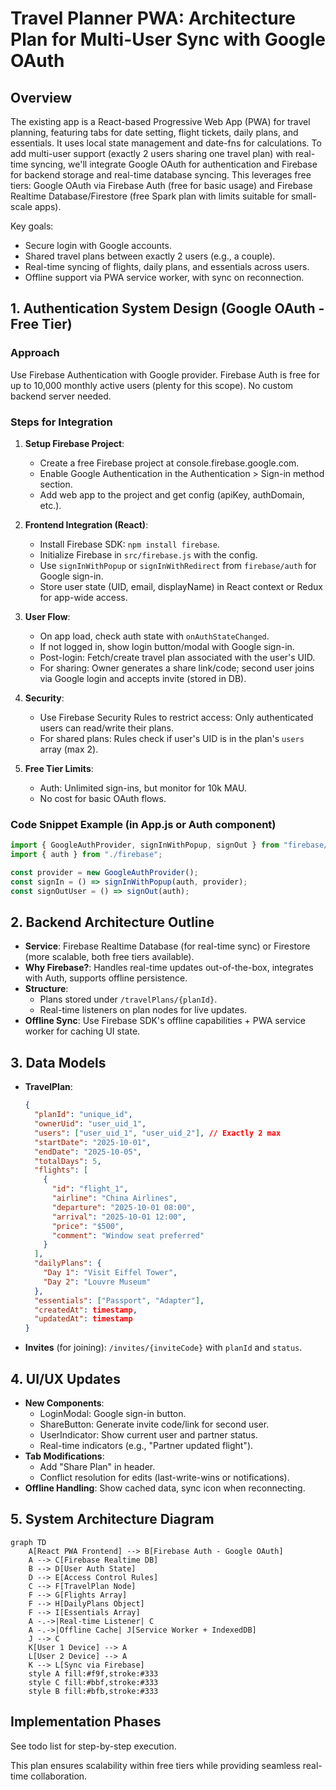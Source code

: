 # Travel Planner PWA: Architecture Plan for Multi-User Sync with Google OAuth

## Overview

The existing app is a React-based Progressive Web App (PWA) for travel planning, featuring tabs for date setting, flight tickets, daily plans, and essentials. It uses local state management and date-fns for calculations. To add multi-user support (exactly 2 users sharing one travel plan) with real-time syncing, we'll integrate Google OAuth for authentication and Firebase for backend storage and real-time database syncing. This leverages free tiers: Google OAuth via Firebase Auth (free for basic usage) and Firebase Realtime Database/Firestore (free Spark plan with limits suitable for small-scale apps).

Key goals:

- Secure login with Google accounts.
- Shared travel plans between exactly 2 users (e.g., a couple).
- Real-time syncing of flights, daily plans, and essentials across users.
- Offline support via PWA service worker, with sync on reconnection.

## 1. Authentication System Design (Google OAuth - Free Tier)

### Approach

Use Firebase Authentication with Google provider. Firebase Auth is free for up to 10,000 monthly active users (plenty for this scope). No custom backend server needed.

### Steps for Integration

1. **Setup Firebase Project**:

   - Create a free Firebase project at console.firebase.google.com.
   - Enable Google Authentication in the Authentication > Sign-in method section.
   - Add web app to the project and get config (apiKey, authDomain, etc.).

2. **Frontend Integration (React)**:

   - Install Firebase SDK: `npm install firebase`.
   - Initialize Firebase in `src/firebase.js` with the config.
   - Use `signInWithPopup` or `signInWithRedirect` from `firebase/auth` for Google sign-in.
   - Store user state (UID, email, displayName) in React context or Redux for app-wide access.

3. **User Flow**:

   - On app load, check auth state with `onAuthStateChanged`.
   - If not logged in, show login button/modal with Google sign-in.
   - Post-login: Fetch/create travel plan associated with the user's UID.
   - For sharing: Owner generates a share link/code; second user joins via Google login and accepts invite (stored in DB).

4. **Security**:

   - Use Firebase Security Rules to restrict access: Only authenticated users can read/write their plans.
   - For shared plans: Rules check if user's UID is in the plan's `users` array (max 2).

5. **Free Tier Limits**:
   - Auth: Unlimited sign-ins, but monitor for 10k MAU.
   - No cost for basic OAuth flows.

### Code Snippet Example (in App.js or Auth component)

```javascript
import { GoogleAuthProvider, signInWithPopup, signOut } from "firebase/auth";
import { auth } from "./firebase";

const provider = new GoogleAuthProvider();
const signIn = () => signInWithPopup(auth, provider);
const signOutUser = () => signOut(auth);
```

## 2. Backend Architecture Outline

- **Service**: Firebase Realtime Database (for real-time sync) or Firestore (more scalable, both free tiers available).
- **Why Firebase?**: Handles real-time updates out-of-the-box, integrates with Auth, supports offline persistence.
- **Structure**:
  - Plans stored under `/travelPlans/{planId}`.
  - Real-time listeners on plan nodes for live updates.
- **Offline Sync**: Use Firebase SDK's offline capabilities + PWA service worker for caching UI state.

## 3. Data Models

- **TravelPlan**:
  ```json
  {
    "planId": "unique_id",
    "ownerUid": "user_uid_1",
    "users": ["user_uid_1", "user_uid_2"], // Exactly 2 max
    "startDate": "2025-10-01",
    "endDate": "2025-10-05",
    "totalDays": 5,
    "flights": [
      {
        "id": "flight_1",
        "airline": "China Airlines",
        "departure": "2025-10-01 08:00",
        "arrival": "2025-10-01 12:00",
        "price": "$500",
        "comment": "Window seat preferred"
      }
    ],
    "dailyPlans": {
      "Day 1": "Visit Eiffel Tower",
      "Day 2": "Louvre Museum"
    },
    "essentials": ["Passport", "Adapter"],
    "createdAt": timestamp,
    "updatedAt": timestamp
  }
  ```
- **Invites** (for joining): `/invites/{inviteCode}` with `planId` and `status`.

## 4. UI/UX Updates

- **New Components**:
  - LoginModal: Google sign-in button.
  - ShareButton: Generate invite code/link for second user.
  - UserIndicator: Show current user and partner status.
  - Real-time indicators (e.g., "Partner updated flight").
- **Tab Modifications**:
  - Add "Share Plan" in header.
  - Conflict resolution for edits (last-write-wins or notifications).
- **Offline Handling**: Show cached data, sync icon when reconnecting.

## 5. System Architecture Diagram

```mermaid
graph TD
    A[React PWA Frontend] --> B[Firebase Auth - Google OAuth]
    A --> C[Firebase Realtime DB]
    B --> D[User Auth State]
    D --> E[Access Control Rules]
    C --> F[TravelPlan Node]
    F --> G[Flights Array]
    F --> H[DailyPlans Object]
    F --> I[Essentials Array]
    A -.->|Real-time Listener| C
    A -.->|Offline Cache| J[Service Worker + IndexedDB]
    J --> C
    K[User 1 Device] --> A
    L[User 2 Device] --> A
    K --> L[Sync via Firebase]
    style A fill:#f9f,stroke:#333
    style C fill:#bbf,stroke:#333
    style B fill:#bfb,stroke:#333
```

## Implementation Phases

See todo list for step-by-step execution.

This plan ensures scalability within free tiers while providing seamless real-time collaboration.
